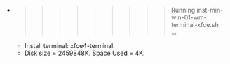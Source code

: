 * >>>>>>>>> Running inst-min-win-01-wm-terminal-xfce.sh ...
  * Install terminal: xfce4-terminal.
  * Disk size = 2459848K. Space Used = 4K.
